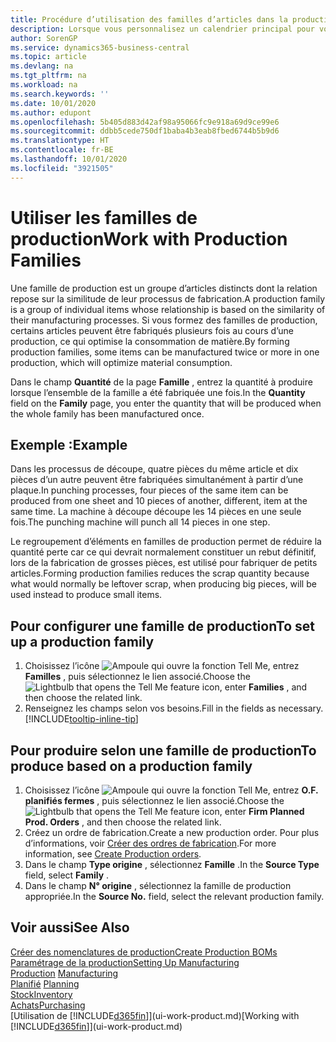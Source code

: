 ```yaml
---
title: Procédure d’utilisation des familles d’articles dans la production | Microsoft Docs
description: Lorsque vous personnalisez un calendrier principal pour votre société ou pour l’un de ses partenaires commerciaux, votre tâche consiste essentiellement à modifier le statut des jours ouvrés et chômés.
author: SorenGP
ms.service: dynamics365-business-central
ms.topic: article
ms.devlang: na
ms.tgt_pltfrm: na
ms.workload: na
ms.search.keywords: ''
ms.date: 10/01/2020
ms.author: edupont
ms.openlocfilehash: 5b405d883d42af98a95066fc9e918a69d9ce99e6
ms.sourcegitcommit: ddbb5cede750df1baba4b3eab8fbed6744b5b9d6
ms.translationtype: HT
ms.contentlocale: fr-BE
ms.lasthandoff: 10/01/2020
ms.locfileid: "3921505"
---
```

# <a name="work-with-production-families"></a><span data-ttu-id="77e36-103">Utiliser les familles de production</span><span class="sxs-lookup"><span data-stu-id="77e36-103">Work with Production Families</span></span>
<span data-ttu-id="77e36-104">Une famille de production est un groupe d’articles distincts dont la relation repose sur la similitude de leur processus de fabrication.</span><span class="sxs-lookup"><span data-stu-id="77e36-104">A production family is a group of individual items whose relationship is based on the similarity of their manufacturing processes.</span></span> <span data-ttu-id="77e36-105">Si vous formez des familles de production, certains articles peuvent être fabriqués plusieurs fois au cours d’une production, ce qui optimise la consommation de matière.</span><span class="sxs-lookup"><span data-stu-id="77e36-105">By forming production families, some items can be manufactured twice or more in one production, which will optimize material consumption.</span></span>

<span data-ttu-id="77e36-106">Dans le champ **Quantité** de la page **Famille** , entrez la quantité à produire lorsque l’ensemble de la famille a été fabriquée une fois.</span><span class="sxs-lookup"><span data-stu-id="77e36-106">In the **Quantity** field on the **Family** page, you enter the quantity that will be produced when the whole family has been manufactured once.</span></span>

## <a name="example"></a><span data-ttu-id="77e36-107">Exemple :</span><span class="sxs-lookup"><span data-stu-id="77e36-107">Example</span></span>
<span data-ttu-id="77e36-108">Dans les processus de découpe, quatre pièces du même article et dix pièces d’un autre peuvent être fabriquées simultanément à partir d’une plaque.</span><span class="sxs-lookup"><span data-stu-id="77e36-108">In punching processes, four pieces of the same item can be produced from one sheet and 10 pieces of another, different, item at the same time.</span></span> <span data-ttu-id="77e36-109">La machine à découpe découpe les 14 pièces en une seule fois.</span><span class="sxs-lookup"><span data-stu-id="77e36-109">The punching machine will punch all 14 pieces in one step.</span></span>

<span data-ttu-id="77e36-110">Le regroupement d’éléments en familles de production permet de réduire la quantité perte car ce qui devrait normalement constituer un rebut définitif, lors de la fabrication de grosses pièces, est utilisé pour fabriquer de petits articles.</span><span class="sxs-lookup"><span data-stu-id="77e36-110">Forming production families reduces the scrap quantity because what would normally be leftover scrap, when producing big pieces, will be used instead to produce small items.</span></span>

## <a name="to-set-up-a-production-family"></a><span data-ttu-id="77e36-111">Pour configurer une famille de production</span><span class="sxs-lookup"><span data-stu-id="77e36-111">To set up a production family</span></span>
1. <span data-ttu-id="77e36-112">Choisissez l’icône ![Ampoule qui ouvre la fonction Tell Me](media/ui-search/search_small.png "Dites-moi ce que vous voulez faire"), entrez **Familles** , puis sélectionnez le lien associé.</span><span class="sxs-lookup"><span data-stu-id="77e36-112">Choose the ![Lightbulb that opens the Tell Me feature](media/ui-search/search_small.png "Tell me what you want to do") icon, enter **Families** , and then choose the related link.</span></span>
2. <span data-ttu-id="77e36-113">Renseignez les champs selon vos besoins.</span><span class="sxs-lookup"><span data-stu-id="77e36-113">Fill in the fields as necessary.</span></span> [!INCLUDE[tooltip-inline-tip](includes/tooltip-inline-tip_md.md)]

## <a name="to-produce-based-on-a-production-family"></a><span data-ttu-id="77e36-114">Pour produire selon une famille de production</span><span class="sxs-lookup"><span data-stu-id="77e36-114">To produce based on a production family</span></span>
1. <span data-ttu-id="77e36-115">Choisissez l’icône ![Ampoule qui ouvre la fonction Tell Me](media/ui-search/search_small.png "Dites-moi ce que vous voulez faire"), entrez **O.F. planifiés fermes** , puis sélectionnez le lien associé.</span><span class="sxs-lookup"><span data-stu-id="77e36-115">Choose the ![Lightbulb that opens the Tell Me feature](media/ui-search/search_small.png "Tell me what you want to do") icon, enter **Firm Planned Prod. Orders** , and then choose the related link.</span></span>
2. <span data-ttu-id="77e36-116">Créez un ordre de fabrication.</span><span class="sxs-lookup"><span data-stu-id="77e36-116">Create a new production order.</span></span> <span data-ttu-id="77e36-117">Pour plus d’informations, voir [Créer des ordres de fabrication](production-how-to-create-production-orders.md).</span><span class="sxs-lookup"><span data-stu-id="77e36-117">For more information, see [Create Production orders](production-how-to-create-production-orders.md).</span></span>
3. <span data-ttu-id="77e36-118">Dans le champ **Type origine** , sélectionnez **Famille** .</span><span class="sxs-lookup"><span data-stu-id="77e36-118">In the **Source Type** field, select **Family** .</span></span>  
4. <span data-ttu-id="77e36-119">Dans le champ **N° origine** , sélectionnez la famille de production appropriée.</span><span class="sxs-lookup"><span data-stu-id="77e36-119">In the **Source No.** field, select the relevant production family.</span></span>

## <a name="see-also"></a><span data-ttu-id="77e36-120">Voir aussi</span><span class="sxs-lookup"><span data-stu-id="77e36-120">See Also</span></span>
[<span data-ttu-id="77e36-121">Créer des nomenclatures de production</span><span class="sxs-lookup"><span data-stu-id="77e36-121">Create Production BOMs</span></span>](production-how-to-create-production-boms.md)  
[<span data-ttu-id="77e36-122">Paramétrage de la production</span><span class="sxs-lookup"><span data-stu-id="77e36-122">Setting Up Manufacturing</span></span>](production-configure-production-processes.md)  
<span data-ttu-id="77e36-123">[Production](production-manage-manufacturing.md)  </span><span class="sxs-lookup"><span data-stu-id="77e36-123">[Manufacturing](production-manage-manufacturing.md)  </span></span>  
<span data-ttu-id="77e36-124">[Planifié](production-planning.md) </span><span class="sxs-lookup"><span data-stu-id="77e36-124">[Planning](production-planning.md) </span></span>  
[<span data-ttu-id="77e36-125">Stock</span><span class="sxs-lookup"><span data-stu-id="77e36-125">Inventory</span></span>](inventory-manage-inventory.md)  
[<span data-ttu-id="77e36-126">Achats</span><span class="sxs-lookup"><span data-stu-id="77e36-126">Purchasing</span></span>](purchasing-manage-purchasing.md)  
<span data-ttu-id="77e36-127">[Utilisation de [!INCLUDE[d365fin](includes/d365fin_md.md)]](ui-work-product.md)</span><span class="sxs-lookup"><span data-stu-id="77e36-127">[Working with [!INCLUDE[d365fin](includes/d365fin_md.md)]](ui-work-product.md)</span></span>
